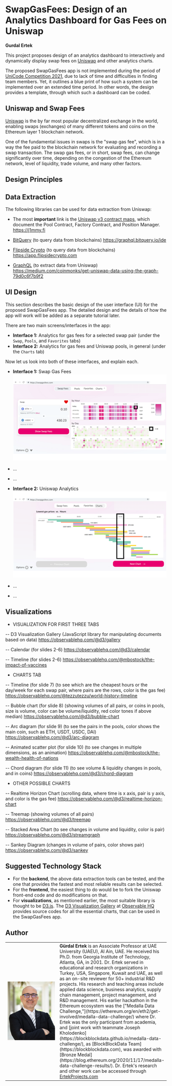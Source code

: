 # SwapGasFees: Design of an Analytics Dashboard for Gas Fees on Uniswap 

**Gurdal Ertek**

This project proposes design of an analytics dashboard to interactively and dynamically display swap fees on [Uniswap](https://uniswap.org) and other analytics charts. 

The proposed SwapGasFees app is not implemented during the period of [UniCode Competition 2021](https://unicode.ethglobal.com/), due to lack of time and difficulties in finding team members. Yet, it outlines a blue print of how such a system can be implemented over an extended time period. In other words, the design provides a template, through which such a dashboard can be coded.

## Uniswap and Swap Fees

[Uniswap](https://uniswap.org) is the by far most popular decentralized exchange in the world, enabling swaps (exchanges) of many different tokens and coins on the Ethereum layer 1 blockchain network.

One of the fundamental issues in swaps is the "swap gas fee", which is in a way the fee paid to the blockchain network for evaluating and recording a swap transaction. The swap gas fees, or in short, swap fees, can change significantly over time, depending on the congestion of the Ethereum network, level of liquidity, trade volume, and many other factors. 

## Design Principles


## Data Extraction

The following libraries can be used for data extraction from Uniswap:

- The most **important** link is the [Uniswap v3 contract maps](https://j1mmy.fi), which document the Pool Contract, Factory Contract, and Position Manager.
https://j1mmy.fi 

- [BitQuery](https://graphql.bitquery.io/ide) (to query data from blockchains)
https://graphql.bitquery.io/ide

- [Flipside Crypto](https://app.flipsidecrypto.com) (to query data from blockchains)
https://app.flipsidecrypto.com

- [GraphQL](https://medium.com/coinmonks/get-uniswap-data-using-the-graph-79d0c6f7b9f2) (to extract data from Uniswap)
https://medium.com/coinmonks/get-uniswap-data-using-the-graph-79d0c6f7b9f2

## UI Design 

This section describes the basic design of the user interface (UI) for the proposed SwapGasFees app. The detailed design and the details of how the app will work will be added as a separate tutorial later. 

There are two main screens/interfaces in the app:

- **Interface 1:** Analytics for gas fees for a selected swap pair  (under the `Swap`, `Pools`, and `Favorites` tabs) 
- **Interface 2:** Analytics for gas fees and Uniswap pools, in general (under the `Charts` tab)

Now let us look into both of these interfaces, and explain each.

- **Interface 1:** Swap Gas Fees
![](./figures/SwapGasFees_Design_03.png)
- ...
- ...


- **Interface 2:** Uniswap Analytics
![](./figures/SwapGasFees_Design_07.png)
- ...
- ...



## Visualizations

- VISUALIZATION FOR FIRST THREE TABS

-- D3 Visualization Gallery (JavaScript library for manipulating documents based on data)
https://observablehq.com/@d3/gallery

-- Calendar (for slides 2-6)
https://observablehq.com/@d3/calendar

-- Timeline (for slides 2-6) 
https://observablehq.com/@mbostock/the-impact-of-vaccines

- CHARTS TAB

-- Timeline (for slide 7) (to see which are the cheapest hours or the day/week for each swap pair, where pairs are the rows, color is the gas fee)
https://observablehq.com/@tezzutezzu/world-history-timeline

-- Bubble chart (for slide 8) (showing volumes of all pairs, or coins in pools, size is volume, color can be volume/liquidity, red color tones if above median)
https://observablehq.com/@d3/bubble-chart

-- Arc diagram (for slide 9) (to see the pairs in the pools, color shows the main coin, such as ETH, USDT, USDC, DAI)
https://observablehq.com/@d3/arc-diagram

-- Animated scatter plot (for slide 10) (to see changes in multiple dimensions, as an animation)
https://observablehq.com/@mbostock/the-wealth-health-of-nations

-- Chord diagram (for slide 11) (to see volume & liquidity changes in pools, and in coins)
https://observablehq.com/@d3/chord-diagram

- OTHER POSSIBLE CHARTS

-- Realtime Horizon Chart (scrolling data, where time is x axis, pair is y axis, and color is the gas fee)
https://observablehq.com/@d3/realtime-horizon-chart

-- Treemap (showing volumes of all pairs)
https://observablehq.com/@d3/treemap

-- Stacked Area Chart (to see changes in volume and liquidity, color is pair)
https://observablehq.com/@d3/streamgraph

-- Sankey Diagram (changes in volume of pairs, color shows pair)
https://observablehq.com/@d3/sankey


## Suggested Technology Stack

- For the **backend**, the above data extraction tools can be tested, and the one that provides the fastest and most reliable results can be selected.
- For the **frontend**, the easiest thing to do would be to fork the Uniswap front-end code and do modifications on that. 
- For **visualizations**, as mentioned earlier, the most suitable library is thought to be [D3.js](https://d3js.org/). The [D3 Visualization Gallery](https://observablehq.com/@d3/gallery) at [Observable HQ](https://observablehq.com/@d3/) provides source codes for all the essential charts, that can be used in the SwapGasFees app.


## Author

<table>
  <tr>
    <td width=150px><a href="https://www.linkedin.com/in/gurdalertek/" target="_blank"><img src="figures/gurdal-ertek.png" alt="Gurdal Ertek"></a></td>
    <td><b>Gürdal Ertek</b> is an Associate Professor at UAE University (UAEU), Al Ain, UAE. He received his Ph.D. from Georgia Institute of Technology, Atlanta, GA, in 2001. Dr. Ertek served in educational and research organizations in Turkey, USA, Singapore, Kuwait and UAE, as well as an on-site reviewer for 50+ industrial R&D projects. His research and teaching areas include applied data science, business analytics, supply chain management, project management, and R&D management. His earlier hackathon in the Ethereum ecosystem was the ["Medalla Data Challenge,"](https://ethereum.org/en/eth2/get-involved/medalla-data-challenge/) where Dr. Ertek was the only participant from academia, and [joint work with teammate Joseph Kholodenko](https://blockblockdata.github.io/medalla-data-challenge/), as [BlockBlockData Team](https://blockblockdata.com), was awarded with [Bronze Medal](https://blog.ethereum.org/2020/11/17/medalla-data-challenge-results/). Dr. Ertek's research and other work can be accessed through <a href="http://ertekprojects.com" target="_blank">ErtekProjects.com</a>  </td>
  </tr>
</table>

